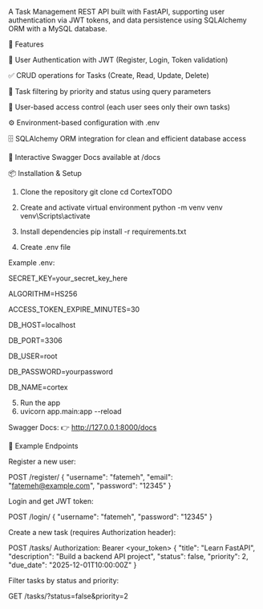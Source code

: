 A Task Management REST API built with FastAPI, supporting user authentication via JWT tokens, and data persistence using SQLAlchemy ORM with a MySQL database.

🚀 Features

🔐 User Authentication with JWT (Register, Login, Token validation)

✅ CRUD operations for Tasks (Create, Read, Update, Delete)

🧩 Task filtering by priority and status using query parameters

👥 User-based access control (each user sees only their own tasks)

⚙️ Environment-based configuration with .env

🗄️ SQLAlchemy ORM integration for clean and efficient database access

📘 Interactive Swagger Docs available at /docs


📦 Installation & Setup
1. Clone the repository
git clone
cd CortexTODO

2. Create and activate virtual environment
python -m venv venv
venv\Scripts\activate

3. Install dependencies
pip install -r requirements.txt

4. Create .env file

Example .env:

SECRET_KEY=your_secret_key_here

ALGORITHM=HS256

ACCESS_TOKEN_EXPIRE_MINUTES=30

DB_HOST=localhost

DB_PORT=3306

DB_USER=root

DB_PASSWORD=yourpassword

DB_NAME=cortex

5. Run the app
6. uvicorn app.main:app --reload


Swagger Docs: 👉 http://127.0.0.1:8000/docs

🧪 Example Endpoints

Register a new user:

POST /register/
{
  "username": "fatemeh",
  "email": "fatemeh@example.com",
  "password": "12345"
}

Login and get JWT token:

POST /login/
{
  "username": "fatemeh",
  "password": "12345"
}

Create a new task (requires Authorization header):

POST /tasks/
Authorization: Bearer <your_token>
{
  "title": "Learn FastAPI",
  "description": "Build a backend API project",
  "status": false,
  "priority": 2,
  "due_date": "2025-12-01T10:00:00Z"
}

Filter tasks by status and priority:

GET /tasks/?status=false&priority=2
